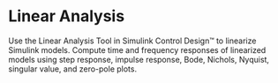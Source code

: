 # **Linear Analysis**

Use the Linear Analysis Tool in Simulink Control Design™ to linearize Simulink models. Compute time and frequency responses of linearized models using step response, impulse response, Bode, Nichols, Nyquist, singular value, and zero-pole plots.
